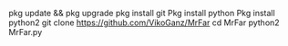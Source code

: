 pkg update && pkg upgrade
pkg install git
Pkg install python
Pkg install python2
git clone https://github.com/VikoGanz/MrFar
cd MrFar
python2 MrFar.py
